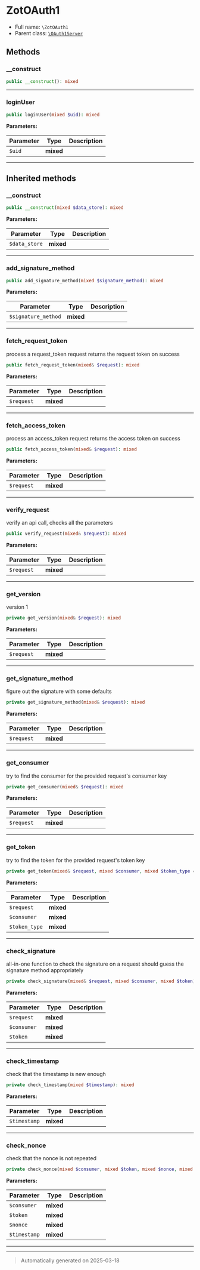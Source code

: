 
# ZotOAuth1





* Full name: `\ZotOAuth1`
* Parent class: [`\OAuth1Server`](./OAuth1Server.md)




## Methods


### __construct



```php
public __construct(): mixed
```












***

### loginUser



```php
public loginUser(mixed $uid): mixed
```








**Parameters:**

| Parameter | Type | Description |
|-----------|------|-------------|
| `$uid` | **mixed** |  |





***


## Inherited methods


### __construct



```php
public __construct(mixed $data_store): mixed
```








**Parameters:**

| Parameter | Type | Description |
|-----------|------|-------------|
| `$data_store` | **mixed** |  |





***

### add_signature_method



```php
public add_signature_method(mixed $signature_method): mixed
```








**Parameters:**

| Parameter | Type | Description |
|-----------|------|-------------|
| `$signature_method` | **mixed** |  |





***

### fetch_request_token

process a request_token request
returns the request token on success

```php
public fetch_request_token(mixed& $request): mixed
```








**Parameters:**

| Parameter | Type | Description |
|-----------|------|-------------|
| `$request` | **mixed** |  |





***

### fetch_access_token

process an access_token request
returns the access token on success

```php
public fetch_access_token(mixed& $request): mixed
```








**Parameters:**

| Parameter | Type | Description |
|-----------|------|-------------|
| `$request` | **mixed** |  |





***

### verify_request

verify an api call, checks all the parameters

```php
public verify_request(mixed& $request): mixed
```








**Parameters:**

| Parameter | Type | Description |
|-----------|------|-------------|
| `$request` | **mixed** |  |





***

### get_version

version 1

```php
private get_version(mixed& $request): mixed
```








**Parameters:**

| Parameter | Type | Description |
|-----------|------|-------------|
| `$request` | **mixed** |  |





***

### get_signature_method

figure out the signature with some defaults

```php
private get_signature_method(mixed& $request): mixed
```








**Parameters:**

| Parameter | Type | Description |
|-----------|------|-------------|
| `$request` | **mixed** |  |





***

### get_consumer

try to find the consumer for the provided request's consumer key

```php
private get_consumer(mixed& $request): mixed
```








**Parameters:**

| Parameter | Type | Description |
|-----------|------|-------------|
| `$request` | **mixed** |  |





***

### get_token

try to find the token for the provided request's token key

```php
private get_token(mixed& $request, mixed $consumer, mixed $token_type = &quot;access&quot;): mixed
```








**Parameters:**

| Parameter | Type | Description |
|-----------|------|-------------|
| `$request` | **mixed** |  |
| `$consumer` | **mixed** |  |
| `$token_type` | **mixed** |  |





***

### check_signature

all-in-one function to check the signature on a request
should guess the signature method appropriately

```php
private check_signature(mixed& $request, mixed $consumer, mixed $token): mixed
```








**Parameters:**

| Parameter | Type | Description |
|-----------|------|-------------|
| `$request` | **mixed** |  |
| `$consumer` | **mixed** |  |
| `$token` | **mixed** |  |





***

### check_timestamp

check that the timestamp is new enough

```php
private check_timestamp(mixed $timestamp): mixed
```








**Parameters:**

| Parameter | Type | Description |
|-----------|------|-------------|
| `$timestamp` | **mixed** |  |





***

### check_nonce

check that the nonce is not repeated

```php
private check_nonce(mixed $consumer, mixed $token, mixed $nonce, mixed $timestamp): mixed
```








**Parameters:**

| Parameter | Type | Description |
|-----------|------|-------------|
| `$consumer` | **mixed** |  |
| `$token` | **mixed** |  |
| `$nonce` | **mixed** |  |
| `$timestamp` | **mixed** |  |





***


***
> Automatically generated on 2025-03-18
